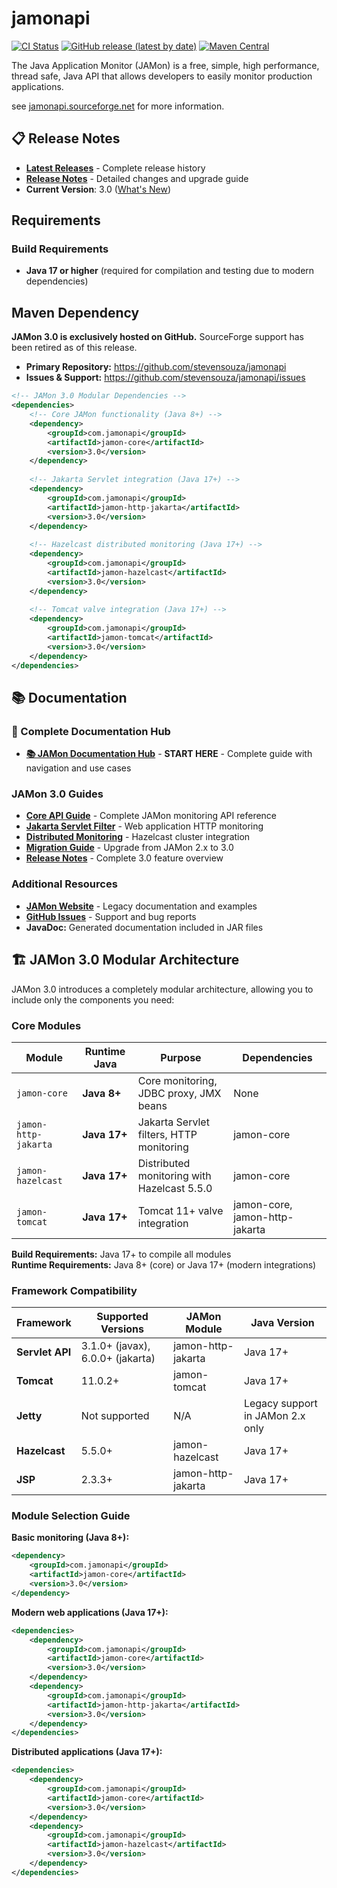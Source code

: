 # jamonapi

[![CI Status](https://github.com/stevensouza/jamonapi/workflows/JAMon%20CI/CD%20Pipeline/badge.svg)](https://github.com/stevensouza/jamonapi/actions)
[![GitHub release (latest by date)](https://img.shields.io/github/v/release/stevensouza/jamonapi)](https://github.com/stevensouza/jamonapi/releases/latest)
[![Maven Central](https://img.shields.io/maven-central/v/com.jamonapi/jamon)](https://central.sonatype.com/artifact/com.jamonapi/jamon)

The Java Application Monitor (JAMon) is a free, simple, high performance, thread safe, Java API that allows developers to easily monitor production applications.

see [jamonapi.sourceforge.net](http://jamonapi.sourceforge.net) for more information.

## 📋 Release Notes

- **[Latest Releases](https://github.com/stevensouza/jamonapi/releases)** - Complete release history
- **[Release Notes](RELEASE_NOTES.md)** - Detailed changes and upgrade guide
- **Current Version**: 3.0 ([What's New](https://github.com/stevensouza/jamonapi/releases/tag/v3_0))

## Requirements

### Build Requirements
- **Java 17 or higher** (required for compilation and testing due to modern dependencies)

## Maven Dependency

**JAMon 3.0 is exclusively hosted on GitHub.** SourceForge support has been retired as of this release.
* **Primary Repository:** https://github.com/stevensouza/jamonapi
* **Issues & Support:** https://github.com/stevensouza/jamonapi/issues

```xml
<!-- JAMon 3.0 Modular Dependencies -->
<dependencies>
    <!-- Core JAMon functionality (Java 8+) -->
    <dependency>
        <groupId>com.jamonapi</groupId>
        <artifactId>jamon-core</artifactId>
        <version>3.0</version>
    </dependency>
    
    <!-- Jakarta Servlet integration (Java 17+) -->
    <dependency>
        <groupId>com.jamonapi</groupId>
        <artifactId>jamon-http-jakarta</artifactId>
        <version>3.0</version>
    </dependency>
    
    <!-- Hazelcast distributed monitoring (Java 17+) -->
    <dependency>
        <groupId>com.jamonapi</groupId>
        <artifactId>jamon-hazelcast</artifactId>
        <version>3.0</version>
    </dependency>
    
    <!-- Tomcat valve integration (Java 17+) -->
    <dependency>
        <groupId>com.jamonapi</groupId>
        <artifactId>jamon-tomcat</artifactId>
        <version>3.0</version>
    </dependency>
</dependencies>
```

## 📚 Documentation

### 📖 Complete Documentation Hub
- **[📚 JAMon Documentation Hub](docs/README.md)** - **START HERE** - Complete guide with navigation and use cases

### JAMon 3.0 Guides
- **[Core API Guide](docs/core-api.md)** - Complete JAMon monitoring API reference
- **[Jakarta Servlet Filter](docs/servlet-filter.md)** - Web application HTTP monitoring
- **[Distributed Monitoring](docs/distributed-monitoring.md)** - Hazelcast cluster integration
- **[Migration Guide](MIGRATION_GUIDE_3.0.md)** - Upgrade from JAMon 2.x to 3.0
- **[Release Notes](RELEASE_NOTES_3.0.md)** - Complete 3.0 feature overview

### Additional Resources
- **[JAMon Website](http://jamonapi.sourceforge.net)** - Legacy documentation and examples
- **[GitHub Issues](https://github.com/stevensouza/jamonapi/issues)** - Support and bug reports
- **JavaDoc:** Generated documentation included in JAR files

## 🏗️ JAMon 3.0 Modular Architecture

JAMon 3.0 introduces a completely modular architecture, allowing you to include only the components you need:

### Core Modules

| Module | Runtime Java | Purpose | Dependencies |
|--------|-------------|---------|--------------|
| `jamon-core` | **Java 8+** | Core monitoring, JDBC proxy, JMX beans | None |
| `jamon-http-jakarta` | **Java 17+** | Jakarta Servlet filters, HTTP monitoring | jamon-core |
| `jamon-hazelcast` | **Java 17+** | Distributed monitoring with Hazelcast 5.5.0 | jamon-core |
| `jamon-tomcat` | **Java 17+** | Tomcat 11+ valve integration | jamon-core, jamon-http-jakarta |

**Build Requirements:** Java 17+ to compile all modules  
**Runtime Requirements:** Java 8+ (core) or Java 17+ (modern integrations)

### Framework Compatibility

| Framework | Supported Versions | JAMon Module | Java Version |
|-----------|-------------------|--------------|--------------|
| **Servlet API** | 3.1.0+ (javax), 6.0.0+ (jakarta) | jamon-http-jakarta | Java 17+ |
| **Tomcat** | 11.0.2+ | jamon-tomcat | Java 17+ |
| **Jetty** | Not supported | N/A | Legacy support in JAMon 2.x only |
| **Hazelcast** | 5.5.0+ | jamon-hazelcast | Java 17+ |
| **JSP** | 2.3.3+ | jamon-http-jakarta | Java 17+ |

### Module Selection Guide

**Basic monitoring (Java 8+):**
```xml
<dependency>
    <groupId>com.jamonapi</groupId>
    <artifactId>jamon-core</artifactId>
    <version>3.0</version>
</dependency>
```

**Modern web applications (Java 17+):**
```xml
<dependencies>
    <dependency>
        <groupId>com.jamonapi</groupId>
        <artifactId>jamon-core</artifactId>
        <version>3.0</version>
    </dependency>
    <dependency>
        <groupId>com.jamonapi</groupId>
        <artifactId>jamon-http-jakarta</artifactId>
        <version>3.0</version>
    </dependency>
</dependencies>
```

**Distributed applications (Java 17+):**
```xml
<dependencies>
    <dependency>
        <groupId>com.jamonapi</groupId>
        <artifactId>jamon-core</artifactId>
        <version>3.0</version>
    </dependency>
    <dependency>
        <groupId>com.jamonapi</groupId>
        <artifactId>jamon-hazelcast</artifactId>
        <version>3.0</version>
    </dependency>
</dependencies>
```
